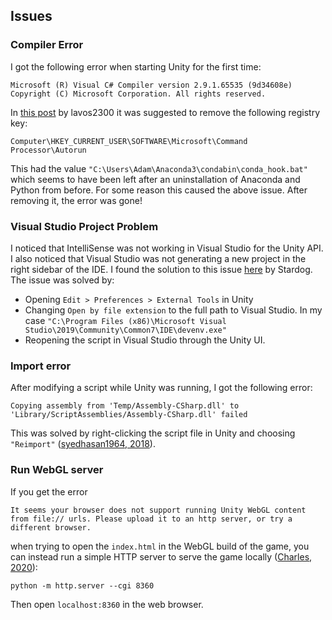 
## Issues


### Compiler Error
I got the following error when starting Unity for the first time:

```
Microsoft (R) Visual C# Compiler version 2.9.1.65535 (9d34608e)
Copyright (C) Microsoft Corporation. All rights reserved.
```

In [this post](https://answers.unity.com/questions/1590611/i-have-an-error-that-i-dont-recognize-or-know-how.html) by lavos2300 it was suggested to remove the following registry key:

```
Computer\HKEY_CURRENT_USER\SOFTWARE\Microsoft\Command Processor\Autorun
```

This had the value `"C:\Users\Adam\Anaconda3\condabin\conda_hook.bat"` which seems to have been left after an uninstallation of Anaconda and Python from before. For some reason this caused the above issue. After removing it, the error was gone!

### Visual Studio Project Problem

I noticed that IntelliSense was not working in Visual Studio for the Unity API. I also noticed that Visual Studio was not generating a new project in the right sidebar of the IDE. I found the solution to this issue [here](https://forum.unity.com/threads/solved-unity-not-generating-sln-file-from-assets-open-c-project.538487/) by Stardog. The issue was solved by:
* Opening `Edit > Preferences > External Tools` in Unity
* Changing `Open by file extension` to the full path to Visual Studio. In my case `"C:\Program Files (x86)\Microsoft Visual Studio\2019\Community\Common7\IDE\devenv.exe"`
* Reopening the script in Visual Studio through the Unity UI.

### Import error

After modifying a script while Unity was running, I got the following error:

```
Copying assembly from 'Temp/Assembly-CSharp.dll' to 'Library/ScriptAssemblies/Assembly-CSharp.dll' failed
```

This was solved by right-clicking the script file in Unity and choosing `"Reimport"` ([syedhasan1964, 2018](https://forum.unity.com/threads/solved-copying-assembly-temp-assembly-csharp-dll-failed.552682/)).

### Run WebGL server

If you get the error

```
It seems your browser does not support running Unity WebGL content from file:// urls. Please upload it to an http server, or try a different browser.
```

when trying to open the `index.html` in the WebGL build of the game, you can instead run a simple HTTP server to serve the game locally ([Charles, 2020](https://stackoverflow.com/questions/62517962/how-do-i-run-a-local-unity-webgl-file-url-build)):

```
python -m http.server --cgi 8360
```

Then open `localhost:8360` in the web browser.